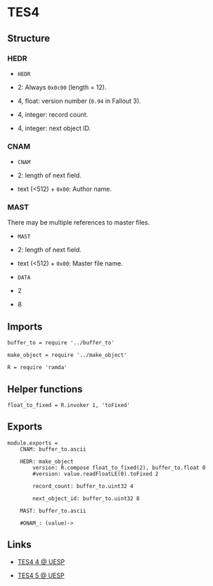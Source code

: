 # TES4

## Structure

### HEDR

- `HEDR`

- 2: Always `0x0c00` (length = 12).

- 4, float: version number (`0.94` in Fallout 3).

- 4, integer: record count.

- 4, integer: next object ID.


### CNAM

- `CNAM`

- 2: length of next field.

- text (<512) + `0x00`: Author name.


### MAST

There may be multiple references to master files.

- `MAST`

- 2: length of next field.

- text (<512) + `0x00`: Master file name.

- `DATA`

- 2

- 8


## Imports

	buffer_to = require '../buffer_to'

	make_object = require '../make_object'

	R = require 'ramda'


## Helper functions

	float_to_fixed = R.invoker 1, 'toFixed'


## Exports

	module.exports =
		CNAM: buffer_to.ascii

		HEDR: make_object
			version: R.compose float_to_fixed(2), buffer_to.float 0
			#version: value.readFloatLE(0).toFixed 2

			record_count: buffer_to.uint32 4

			next_object_id: buffer_to.uint32 8

		MAST: buffer_to.ascii

		#ONAM_: (value)->


## Links

- [TES4 4 @ UESP](http://www.uesp.net/wiki/Tes4Mod:Mod_File_Format/TES4)

- [TES4 5 @ UESP](http://www.uesp.net/wiki/Tes5Mod:Mod_File_Format/TES4)
